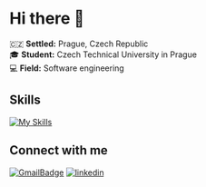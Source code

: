 # Hi there 👋
🇨🇿 **Settled:** Prague, Czech Republic <br> 
🎓 **Student:** Czech Technical University in Prague <br>
💻 **Field:** Software engineering <br>

## Skills
[![My Skills](https://skillicons.dev/icons?i=java,python,php,cpp,js,spring,django,postgres,hibernate,css,html,git&theme=light)](https://skillicons.dev)


## Connect with me
[![GmailBadge](https://img.shields.io/badge/ofgot17@gmail.com%20-%23E62B1E.svg?&style=for-the-badge&logo=gmail&logoColor=white)](mailto:ofgot17@gmail.com) 
[![linkedin](https://img.shields.io/badge/linkedin%20-%230077B5.svg?&style=for-the-badge&logo=linkedin&logoColor=white)](https://www.linkedin.com/in/daria-kuznetsova-385354253/) 


<!--
**ofgot/ofgot** is a ✨ _special_ ✨ repository because its `README.md` (this file) appears on your GitHub profile.

Here are some ideas to get you started:

- 🔭 I’m currently working on ...
- 🌱 I’m currently learning ...
- 👯 I’m looking to collaborate on ...
- 🤔 I’m looking for help with ...
- 💬 Ask me about ...
- 📫 How to reach me: ...
- 😄 Pronouns: ...
- ⚡ Fun fact: ...
-->
